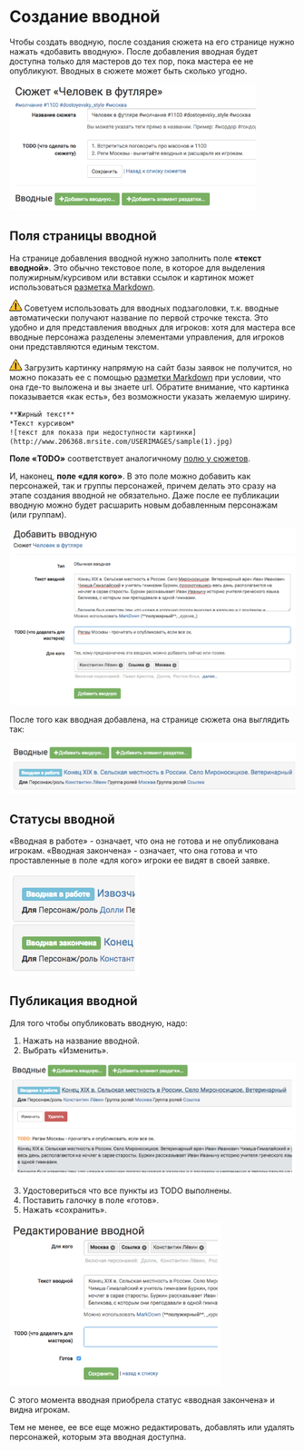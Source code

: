 # Создание вводной
Чтобы создать вводную, после создания сюжета на его странице нужно нажать «добавить вводную».
После добавления вводная будет доступна только для мастеров до тех пор, пока мастера ее не опубликуют.
Вводных в сюжете может быть сколько угодно.

![Создание вводной](creating-input.png)


## Поля страницы вводной
На странице добавления вводной нужно заполнить поле **«текст вводной»**. Это обычно текстовое поле, в которое для выделения полужирным/курсивом или вставки ссылок и картинок может использоваться [разметка Markdown](http://commonmark.org/help).

![Поля страницы вводной](attention.png) Советуем использовать для вводных подзаголовки, т.к. вводные автоматически получают название по первой строчке текста. Это удобно и для представления вводных для игроков: хотя для мастера все вводные персонажа разделены элементами управления, для игроков они представляются единым текстом.

![Поля страницы вводной](attention.png) Загрузить картинку напрямую на сайт базы заявок не получится, но можно показать ее с помощью [разметки Markdown](http://commonmark.org/help) при условии, что она где-то выложена и вы знаете url. Обратите внимание, что картинка показывается «как есть», без возможности указать желаемую ширину.

    **Жирный текст**
    *Текст курсивом*
    ![текст для показа при недоступности картинки](http://www.206368.mrsite.com/USERIMAGES/sample(1).jpg) 

**Поле «TODO»** соответствует аналогичному [полю у сюжетов](http://docs.joinrpg.ru/ru/latest/plot/creating-plot.html#todo).

И, наконец, **поле «для кого»**. В это поле можно добавить как персонажей, так и группы персонажей, причем делать это сразу на этапе создания вводной не обязательно. Даже после ее публикации вводную можно будет расшарить новым добавленным персонажам (или группам).

![Поля страницы вводной](input-add-form.png)

После того как вводная добавлена, на странице сюжета она выглядить так:

![Поля страницы вводной](input-added.png)

## Статусы вводной
«Вводная в работе» - означает, что она не готова и не опубликована игрокам.
«Вводная закончена» - означает, что она готова и что проставленные в поле «для кого» игроки ее видят в своей заявке.

![Статусы вводной](input-status.png)

## Публикация вводной 
Для того чтобы опубликовать вводную, надо:
1. Нажать на название вводной.
2. Выбрать «Изменить».

![Публикация вводной](input-publication.png)

3. Удостовериться что все пункты из TODO выполнены. 
4. Поставить галочку в поле «готов».
5. Нажать «сохранить».

![Публикация вводной](input-edit.png)

С этого момента вводная приобрела статус «вводная закончена» и видна игрокам.

Тем не менее, ее все еще можно редактировать, добавлять или удалять персонажей, которым эта вводная доступна.
